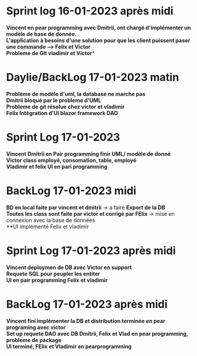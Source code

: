 # Sprint log 16-01-2023 après midi

**Vincent en pear programming avec Dmitrii, ont chargé d'implémenter un modèle de base de donnée.** <br/>
**L'application à besoins d'une solution pour que les client puissent paser une commande --> Felix et Victor** <br/>
**Probleme de GIt vladimir et Victor*** <br/>

# Daylie/BackLog 17-01-2023 matin

**Problème de modèle d'uml, la database ne marche pas** <br/>
**Dmitrii bloqué par le probleme d'UML** <br/>
**Probleme de git résolue chez victor et vladimir** <br/>
**Felix Intégration d'UI blazor framework DAO** <br/>

# Sprint Log 17-01-2023

**Vincent Dmitrii en Pair programming finir UML/ modèle de donné** <br/>
**Victor class employé, consomation, table, employé** <br/>
**Vladimir et felix UI en pari programming** <br/>

# BackLog 17-01-2023 midi

**BD en local faite par vincent et dmitrii** -> a faire **Export de la DB** <br/>
**Toutes les class sont faite par victor et corrigé par FElix** -> mise en connexion avec la base de données <br/>
**UI implémenté Felix et vladimir <br/>

# Sprint Log 17-01-2023 après midi

**Vincent deploymen de DB avec Victor en support** <br/>
**Requete SQL pour peupler les entiter** <br/>
**UI en pair programming Felix et vladimir** <br/>

# BackLog 17-01-2023 après midi

**Vincent fini implémenter la DB et distribution terminée en pear programing avec victor** <br/>
**Set up requete DAO avec DB Dmitrii, Felix et Vlad en pear programming, probleme de package** <br/>
**UI terminé, FElix et Vladimir en pearprogramming** <br/>


